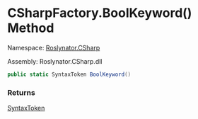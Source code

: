 # CSharpFactory\.BoolKeyword\(\) Method

Namespace: [Roslynator.CSharp](../../README.md)

Assembly: Roslynator\.CSharp\.dll

```csharp
public static SyntaxToken BoolKeyword()
```

### Returns

[SyntaxToken](https://docs.microsoft.com/en-us/dotnet/api/microsoft.codeanalysis.syntaxtoken)


